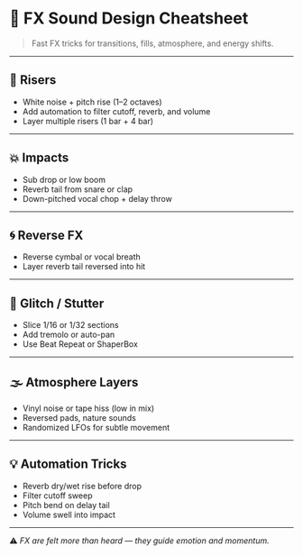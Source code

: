 # 🌠 FX Sound Design Cheatsheet

> Fast FX tricks for transitions, fills, atmosphere, and energy shifts.

---

## 🚀 Risers

- White noise + pitch rise (1–2 octaves)
- Add automation to filter cutoff, reverb, and volume
- Layer multiple risers (1 bar + 4 bar)

---

## 💥 Impacts

- Sub drop or low boom
- Reverb tail from snare or clap
- Down-pitched vocal chop + delay throw

---

## 🌀 Reverse FX

- Reverse cymbal or vocal breath
- Layer reverb tail reversed into hit

---

## 🔁 Glitch / Stutter

- Slice 1/16 or 1/32 sections
- Add tremolo or auto-pan
- Use Beat Repeat or ShaperBox

---

## 🌫️ Atmosphere Layers

- Vinyl noise or tape hiss (low in mix)
- Reversed pads, nature sounds
- Randomized LFOs for subtle movement

---

## 💡 Automation Tricks

- Reverb dry/wet rise before drop
- Filter cutoff sweep
- Pitch bend on delay tail
- Volume swell into impact

---

⚠️ *FX are felt more than heard — they guide emotion and momentum.*
